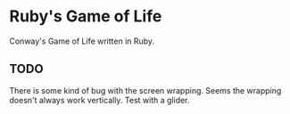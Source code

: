# Ruby's Game of Life

Conway's Game of Life written in Ruby.

## TODO

There is some kind of bug with the screen wrapping. Seems the wrapping doesn't always work vertically. Test with a glider.
